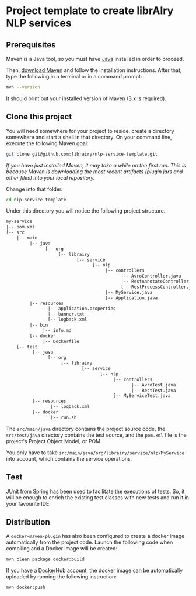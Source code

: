 # Project template to create librAIry NLP services

## Prerequisites

Maven is a Java tool, so you must have [Java](http://www.oracle.com/technetwork/java/javase/downloads/index.html) installed in order to proceed.

Then, [download Maven](https://maven.apache.org/download.cgi) and follow the installation instructions. After that, type the following in a terminal or in a command prompt:

```sh
mvn --version
```

It should print out your installed version of Maven (3.x is required).

## Clone this project

You will need somewhere for your project to reside, create a directory somewhere and start a shell in that directory. On your command line, execute the following Maven goal:

```sh
git clone git@github.com:librairy/nlp-service-template.git
```

*If you have just installed Maven, it may take a while on the first run. This is because Maven is downloading the most recent artifacts (plugin jars and other files) into your local repository.*
  
Change into that folder.

```sh
cd nlp-service-template
```

Under this directory you will notice the following project structure.

```xml
my-service
|-- pom.xml
[-- src
    |-- main
         |-- java
               [-- org
                    [-- librairy
                           [-- service
                                 [-- nlp
                                      |-- controllers
                                            |-- AvroController.java
                                            |-- RestAnnotateController.java
                                            [-- RestProcessController.java                                      
                                      |-- MyService.java
                                      [-- Application.java
         |-- resources
                |-- application.properties
                |-- banner.txt
                [-- logback.xml
         |-- bin
              |-- info.md
         [-- docker
              |-- Dockerfile
    [-- test
          |-- java
                [-- org
                     [-- librairy
                             [-- service
                                    [-- nlp
                                         |-- controllers
                                                |-- AvroTest.java
                                                |-- RestTest.java
                                         [-- MyServiceTest.java
          |-- resources
                 [-- logback.xml
          [-- docker
                 [-- run.sh
```

The `src/main/java` directory contains the project source code, the `src/test/java` directory contains the test source, and the `pom.xml` file is the project's Project Object Model, or POM.

You only have to take `src/main/java/org/librairy/service/nlp/MyService` into account, which contains the service operations.  
 
## Test

JUnit from Spring has been used to facilitate the executions of tests. So, it will be enough to enrich the existing test classes with new tests and run it in your favourite IDE.
 
## Distribution

A `docker-maven-plugin` has also been configured to create a docker image automatically from the project code. Launch the following code when compiling and a Docker image will be created:  

```sh
mvn clean package docker:build 
```

If you have a [DockerHub]() account, the docker image can be automatically uploaded by running the following instruction:
```sh
mvn docker:push
```